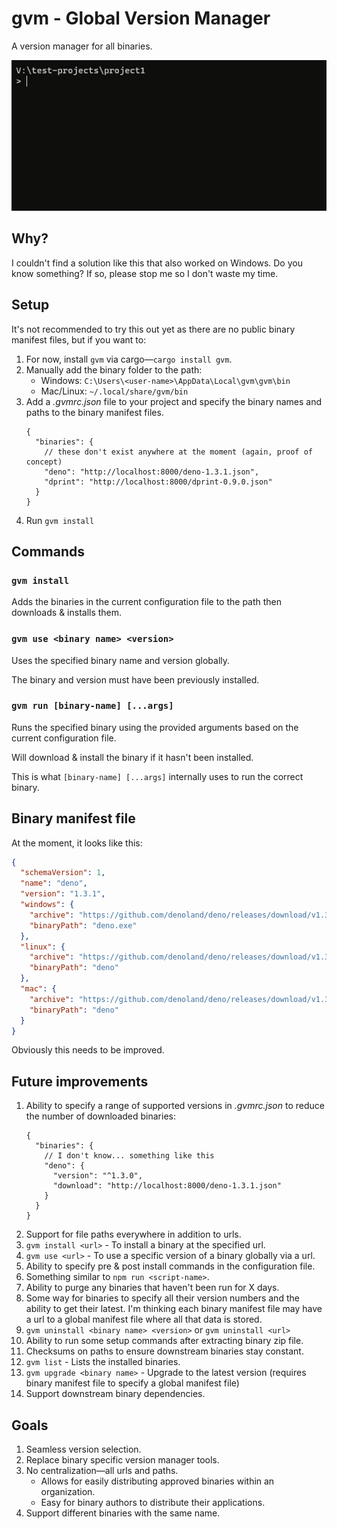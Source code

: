 # gvm - Global Version Manager

A version manager for all binaries.

![Demo using gvm command](demo.gif "Demo using gvm command")

## Why?

I couldn't find a solution like this that also worked on Windows. Do you know something? If so, please stop me so I don't waste my time.

## Setup

It's not recommended to try this out yet as there are no public binary manifest files, but if you want to:

1. For now, install `gvm` via cargo—`cargo install gvm`.
2. Manually add the binary folder to the path:
   - Windows: `C:\Users\<user-name>\AppData\Local\gvm\gvm\bin`
   - Mac/Linux: `~/.local/share/gvm/bin`
3. Add a _.gvmrc.json_ file to your project and specify the binary names and paths to the binary manifest files.
   ```jsonc
   {
     "binaries": {
       // these don't exist anywhere at the moment (again, proof of concept)
       "deno": "http://localhost:8000/deno-1.3.1.json",
       "dprint": "http://localhost:8000/dprint-0.9.0.json"
     }
   }
   ```
4. Run `gvm install`

## Commands

### `gvm install`

Adds the binaries in the current configuration file to the path then downloads & installs them.

### `gvm use <binary name> <version>`

Uses the specified binary name and version globally.

The binary and version must have been previously installed.

### `gvm run [binary-name] [...args]`

Runs the specified binary using the provided arguments based on the current configuration file.

Will download & install the binary if it hasn't been installed.

This is what `[binary-name] [...args]` internally uses to run the correct binary.

## Binary manifest file

At the moment, it looks like this:

```json
{
  "schemaVersion": 1,
  "name": "deno",
  "version": "1.3.1",
  "windows": {
    "archive": "https://github.com/denoland/deno/releases/download/v1.3.1/deno-x86_64-pc-windows-msvc.zip",
    "binaryPath": "deno.exe"
  },
  "linux": {
    "archive": "https://github.com/denoland/deno/releases/download/v1.3.1/deno-x86_64-unknown-linux-gnu.zip",
    "binaryPath": "deno"
  },
  "mac": {
    "archive": "https://github.com/denoland/deno/releases/download/v1.3.1/deno-x86_64-apple-darwin.zip",
    "binaryPath": "deno"
  }
}
```

Obviously this needs to be improved.

## Future improvements

1. Ability to specify a range of supported versions in _.gvmrc.json_ to reduce the number of downloaded binaries:
   ```jsonc
   {
     "binaries": {
       // I don't know... something like this
       "deno": {
         "version": "^1.3.0",
         "download": "http://localhost:8000/deno-1.3.1.json"
       }
     }
   }
   ```
2. Support for file paths everywhere in addition to urls.
3. `gvm install <url>` - To install a binary at the specified url.
4. `gvm use <url>` - To use a specific version of a binary globally via a url.
5. Ability to specify pre & post install commands in the configuration file.
6. Something similar to `npm run <script-name>`.
7. Ability to purge any binaries that haven't been run for X days.
8. Some way for binaries to specify all their version numbers and the ability to get their latest. I'm thinking each binary manifest file may have a url to a global manifest file where all that data is stored.
9. `gvm uninstall <binary name> <version>` or `gvm uninstall <url>`
10. Ability to run some setup commands after extracting binary zip file.
11. Checksums on paths to ensure downstream binaries stay constant.
12. `gvm list` - Lists the installed binaries.
13. `gvm upgrade <binary name>` - Upgrade to the latest version (requires binary manifest file to specify a global manifest file)
14. Support downstream binary dependencies.

## Goals

1. Seamless version selection.
2. Replace binary specific version manager tools.
3. No centralization—all urls and paths.
   - Allows for easily distributing approved binaries within an organization.
   - Easy for binary authors to distribute their applications.
4. Support different binaries with the same name.
